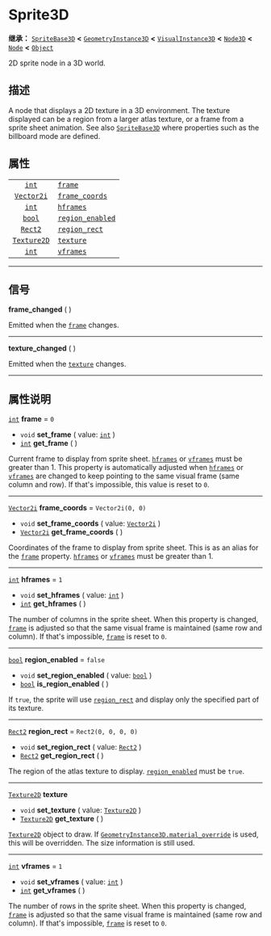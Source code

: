 <!-- ⚠ 请勿编辑本文件 ⚠ -->
<!-- 本文档使用脚本从 WeDot 引擎源码仓库生成。 -->
<!-- 生成脚本：https://github.com/WeDot-Engine/WeDot/tree/master/doc/tools/make_md.py； -->
<!-- 原文件：https://github.com/WeDot-Engine/WeDot/tree/master/doc/classes/Sprite3D.xml。 -->

<div id="_class_sprite3d"></div>

# Sprite3D

**继承：** [`SpriteBase3D`](class_spritebase3d.md) **<** [`GeometryInstance3D`](class_geometryinstance3d.md) **<** [`VisualInstance3D`](class_visualinstance3d.md) **<** [`Node3D`](class_node3d.md) **<** [`Node`](class_node.md) **<** [`Object`](class_object.md)

2D sprite node in a 3D world.

## 描述

A node that displays a 2D texture in a 3D environment. The texture displayed can be a region from a larger atlas texture, or a frame from a sprite sheet animation. See also [`SpriteBase3D`](class_spritebase3d.md) where properties such as the billboard mode are defined.

## 属性

|||
|:-:|:--|
| [`int`](class_int.md)             | [`frame`](class_sprite3d.md#class_sprite3d_property_frame)                   | ``0``                 |
| [`Vector2i`](class_vector2i.md)   | [`frame_coords`](class_sprite3d.md#class_sprite3d_property_frame_coords)     | ``Vector2i(0, 0)``    |
| [`int`](class_int.md)             | [`hframes`](class_sprite3d.md#class_sprite3d_property_hframes)               | ``1``                 |
| [`bool`](class_bool.md)           | [`region_enabled`](class_sprite3d.md#class_sprite3d_property_region_enabled) | ``false``             |
| [`Rect2`](class_rect2.md)         | [`region_rect`](class_sprite3d.md#class_sprite3d_property_region_rect)       | ``Rect2(0, 0, 0, 0)`` |
| [`Texture2D`](class_texture2d.md) | [`texture`](class_sprite3d.md#class_sprite3d_property_texture)               |                       |
| [`int`](class_int.md)             | [`vframes`](class_sprite3d.md#class_sprite3d_property_vframes)               | ``1``                 |

<!-- rst-class:: classref-section-separator -->

---

## 信号

<div id="_class_class_sprite3d_signal_frame_changed"></div>

**frame_changed** ( ) <div id="class_sprite3d_signal_frame_changed"></div>

Emitted when the [`frame`](class_sprite3d.md#class_sprite3d_property_frame) changes.

<!-- rst-class:: classref-item-separator -->

---

<div id="_class_class_sprite3d_signal_texture_changed"></div>

**texture_changed** ( ) <div id="class_sprite3d_signal_texture_changed"></div>

Emitted when the [`texture`](class_sprite3d.md#class_sprite3d_property_texture) changes.

<!-- rst-class:: classref-section-separator -->

---

## 属性说明

<div id="_class_sprite3d_property_frame"></div>

[`int`](class_int.md) **frame** = ``0`` <div id="class_sprite3d_property_frame"></div>

- `void` **set_frame** ( value: [`int`](class_int.md) )
- [`int`](class_int.md) **get_frame** ( )

Current frame to display from sprite sheet. [`hframes`](class_sprite3d.md#class_sprite3d_property_hframes) or [`vframes`](class_sprite3d.md#class_sprite3d_property_vframes) must be greater than 1. This property is automatically adjusted when [`hframes`](class_sprite3d.md#class_sprite3d_property_hframes) or [`vframes`](class_sprite3d.md#class_sprite3d_property_vframes) are changed to keep pointing to the same visual frame (same column and row). If that's impossible, this value is reset to `0`.

<!-- rst-class:: classref-item-separator -->

---

<div id="_class_sprite3d_property_frame_coords"></div>

[`Vector2i`](class_vector2i.md) **frame_coords** = ``Vector2i(0, 0)`` <div id="class_sprite3d_property_frame_coords"></div>

- `void` **set_frame_coords** ( value: [`Vector2i`](class_vector2i.md) )
- [`Vector2i`](class_vector2i.md) **get_frame_coords** ( )

Coordinates of the frame to display from sprite sheet. This is as an alias for the [`frame`](class_sprite3d.md#class_sprite3d_property_frame) property. [`hframes`](class_sprite3d.md#class_sprite3d_property_hframes) or [`vframes`](class_sprite3d.md#class_sprite3d_property_vframes) must be greater than 1.

<!-- rst-class:: classref-item-separator -->

---

<div id="_class_sprite3d_property_hframes"></div>

[`int`](class_int.md) **hframes** = ``1`` <div id="class_sprite3d_property_hframes"></div>

- `void` **set_hframes** ( value: [`int`](class_int.md) )
- [`int`](class_int.md) **get_hframes** ( )

The number of columns in the sprite sheet. When this property is changed, [`frame`](class_sprite3d.md#class_sprite3d_property_frame) is adjusted so that the same visual frame is maintained (same row and column). If that's impossible, [`frame`](class_sprite3d.md#class_sprite3d_property_frame) is reset to `0`.

<!-- rst-class:: classref-item-separator -->

---

<div id="_class_sprite3d_property_region_enabled"></div>

[`bool`](class_bool.md) **region_enabled** = ``false`` <div id="class_sprite3d_property_region_enabled"></div>

- `void` **set_region_enabled** ( value: [`bool`](class_bool.md) )
- [`bool`](class_bool.md) **is_region_enabled** ( )

If `true`, the sprite will use [`region_rect`](class_sprite3d.md#class_sprite3d_property_region_rect) and display only the specified part of its texture.

<!-- rst-class:: classref-item-separator -->

---

<div id="_class_sprite3d_property_region_rect"></div>

[`Rect2`](class_rect2.md) **region_rect** = ``Rect2(0, 0, 0, 0)`` <div id="class_sprite3d_property_region_rect"></div>

- `void` **set_region_rect** ( value: [`Rect2`](class_rect2.md) )
- [`Rect2`](class_rect2.md) **get_region_rect** ( )

The region of the atlas texture to display. [`region_enabled`](class_sprite3d.md#class_sprite3d_property_region_enabled) must be `true`.

<!-- rst-class:: classref-item-separator -->

---

<div id="_class_sprite3d_property_texture"></div>

[`Texture2D`](class_texture2d.md) **texture** <div id="class_sprite3d_property_texture"></div>

- `void` **set_texture** ( value: [`Texture2D`](class_texture2d.md) )
- [`Texture2D`](class_texture2d.md) **get_texture** ( )

[`Texture2D`](class_texture2d.md) object to draw. If [`GeometryInstance3D.material_override`](class_geometryinstance3d.md#class_geometryinstance3d_property_material_override) is used, this will be overridden. The size information is still used.

<!-- rst-class:: classref-item-separator -->

---

<div id="_class_sprite3d_property_vframes"></div>

[`int`](class_int.md) **vframes** = ``1`` <div id="class_sprite3d_property_vframes"></div>

- `void` **set_vframes** ( value: [`int`](class_int.md) )
- [`int`](class_int.md) **get_vframes** ( )

The number of rows in the sprite sheet. When this property is changed, [`frame`](class_sprite3d.md#class_sprite3d_property_frame) is adjusted so that the same visual frame is maintained (same row and column). If that's impossible, [`frame`](class_sprite3d.md#class_sprite3d_property_frame) is reset to `0`.

[^virtual]: 本方法通常需要用户覆盖才能生效。
[^const]: 本方法无副作用，不会修改该实例的任何成员变量。
[^vararg]: 本方法除了能接受在此处描述的参数外，还能够继续接受任意数量的参数。
[^constructor]: 本方法用于构造某个类型。
[^static]: 调用本方法无需实例，可直接使用类名进行调用。
[^operator]: 本方法描述的是使用本类型作为左操作数的有效运算符。
[^bitfield]: 这个值是由下列位标志构成位掩码的整数。
[^void]: 无返回值。
